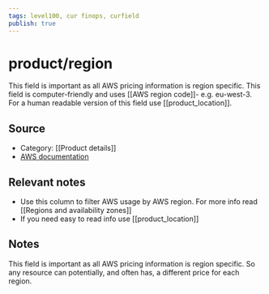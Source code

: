 ```yaml
---
tags: level100, cur finops, curfield
publish: true
---
```


# product/region

This field is important as all AWS pricing information is region specific. This field is computer-friendly and uses [[AWS region code]]- e.g. eu-west-3. For a human readable version of this field use [[product_location]].

## Source
- Category: [[Product details]]
- [AWS documentation](https://docs.aws.amazon.com/cur/latest/userguide/product-columns.html#product-details-R)

## Relevant notes
- Use this column to filter AWS usage by AWS region. For more info read [[Regions and availability zones]]
-  If you need easy to read info use [[product_location]]

## Notes
This field is important as all AWS pricing information is region specific. So any resource can potentially, and often has, a different price for each region.